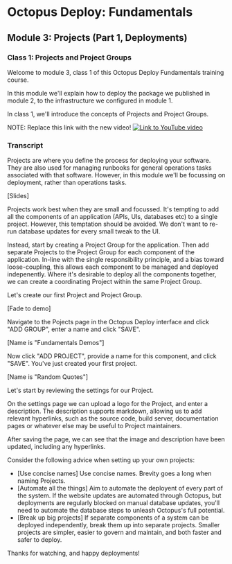 # Octopus Deploy: Fundamentals
## Module 3: Projects (Part 1, Deployments)
### Class 1: Projects and Project Groups

Welcome to module 3, class 1 of this Octopus Deploy Fundamentals training course.

In this module we'll explain how to deploy the package we published in module 2, to the infrastructure we configured in module 1.

In class 1, we'll introduce the concepts of Projects and Project Groups.

NOTE: Replace this link with the new video!
[![Link to YouTube video](https://img.youtube.com/vi/gfaRUIlQybA/0.jpg)](https://www.youtube.com/embed/gfaRUIlQybA)

### Transcript

Projects are where you define the process for deploying your software. They are also used for managing runbooks for general operations tasks associated with that software. However, in this module we'll be focussing on deployment, rather than operations tasks.

[Slides]

Projects work best when they are small and focussed. It's tempting to add all the components of an application (APIs, UIs, databases etc) to a single project. However, this temptation should be avoided. We don't want to re-run database updates for every small tweak to the UI.

Instead, start by creating a Project Group for the application. Then add separate Projects to the Project Group for each component of the application. In-line with the single responsibility principle, and a bias toward loose-coupling, this allows each component to be managed and deployed indepenently. Where it's desirable to deploy all the components together, we can create a coordinating Project within the same Project Group.

Let's create our first Project and Project Group.

[Fade to demo]

Navigate to the Pojects page in the Octopus Deploy interface and click "ADD GROUP", enter a name and click "SAVE".

[Name is "Fundamentals Demos"]

Now click "ADD PROJECT", provide a name for this component, and click "SAVE". You've just created your first project.

[Name is "Random Quotes"]

Let's start by reviewing the settings for our Project.

On the settings page we can upload a logo for the Project, and enter a description. The description supports markdown, allowing us to add relevant hyperlinks, such as the source code, build server, documentation pages or whatever else may be useful to Project maintainers.

After saving the page, we can see that the image and description have been updated, including any hyperlinks.

Consider the following advice when setting up your own projects:

- [Use concise names] Use concise names. Brevity goes a long when naming Projects.
- [Automate all the things] Aim to automate the deployent of every part of the system. If the website updates are automated through Octopus, but deployments are regularly blocked on manual database updates, you'll need to automate the database steps to unleash Octopus's full potential.
- [Break up big projects] If separate components of a system can be deployed independently, break them up into separate projects. Smaller projects are simpler, easier to govern and maintain, and both faster and safer to deploy.

Thanks for watching, and happy deployments!
